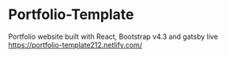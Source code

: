 # Portfolio-Template
Portfolio website built with React, Bootstrap v4.3 and gatsby
live https://portfolio-template212.netlify.com/
